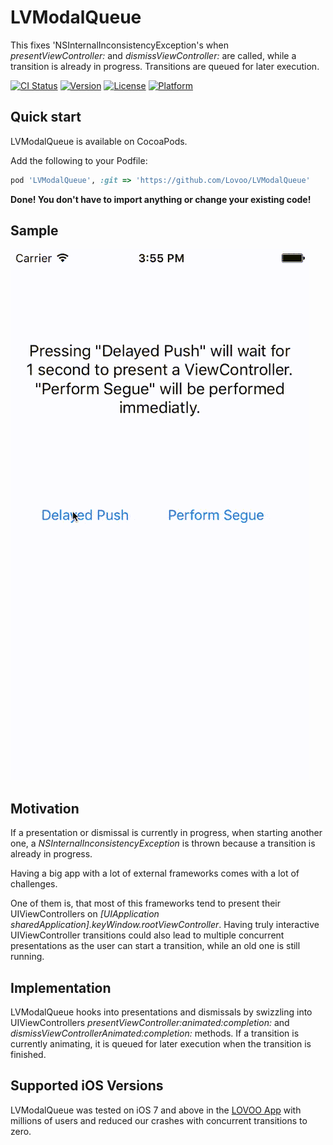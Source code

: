 # LVModalQueue

This fixes 'NSInternalInconsistencyException's when _presentViewController:_ and _dismissViewController:_ are called, while a transition is already in progress. Transitions are queued for later execution.

[![CI Status](http://img.shields.io/travis/Lovoo/LVModalQueue.svg?style=flat)](https://travis-ci.org/Lovoo/LVModalQueue/)
[![Version](https://img.shields.io/cocoapods/v/LVModalQueue.svg?style=flat)](http://cocoapods.org/pods/LVModalQueue)
[![License](https://img.shields.io/cocoapods/l/LVModalQueue.svg?style=flat)](http://cocoapods.org/pods/LVModalQueue)
[![Platform](https://img.shields.io/cocoapods/p/LVModalQueue.svg?style=flat)](http://cocoapods.org/pods/LVModalQueue)

## Quick start

LVModalQueue is available on CocoaPods.

Add the following to your Podfile:
```ruby
pod 'LVModalQueue', :git => 'https://github.com/Lovoo/LVModalQueue'
```
__Done! You don't have to import anything or change your existing code!__

## Sample

![Sample image](Example/example.gif "Sample")

## Motivation

If a presentation or dismissal is currently in progress, when starting another one, a _NSInternalInconsistencyException_ is thrown because a transition is already in progress.

Having a big app with a lot of external frameworks comes with a lot of challenges.

One of them is, that most of this frameworks tend to present their UIViewControllers on _[UIApplication sharedApplication].keyWindow.rootViewController_.
Having truly interactive UIViewController transitions could also lead to multiple concurrent presentations as the user can start a transition, while an old one is still running.

## Implementation

LVModalQueue hooks into presentations and dismissals by swizzling into UIViewControllers _presentViewController:animated:completion:_ and _dismissViewControllerAnimated:completion:_ methods. If a transition is currently animating, it is queued for later execution when the transition is finished.

## Supported iOS Versions

LVModalQueue was tested on iOS 7 and above in the [LOVOO App](http://lovoo.com) with millions of users and reduced our crashes with concurrent transitions to zero.
